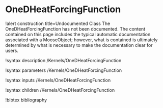 <!-- MOOSE Documentation Stub: Remove this when content is added. -->

# OneDHeatForcingFunction

!alert construction title=Undocumented Class
The OneDHeatForcingFunction has not been documented. The content contained on this page includes the
typical automatic documentation associated with a MooseObject; however, what is contained is
ultimately determined by what is necessary to make the documentation clear for users.

!syntax description /Kernels/OneDHeatForcingFunction

!syntax parameters /Kernels/OneDHeatForcingFunction

!syntax inputs /Kernels/OneDHeatForcingFunction

!syntax children /Kernels/OneDHeatForcingFunction

!bibtex bibliography
